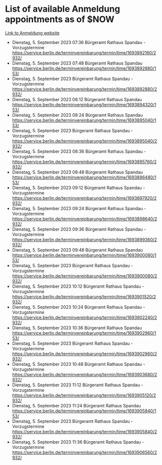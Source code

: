 # List of available Anmeldung appointments as of $NOW
[Link to Anmeldung website](https://service.berlin.de/terminvereinbarung/termin/tag.php?termin=1&anliegen[]=120686&dienstleisterlist=122210,122217,327316,122219,327312,122227,327314,122231,327346,122243,327348,122254,122252,329742,122260,329745,122262,329748,122271,327278,122273,327274,122277,327276,330436,122280,327294,122282,327290,122284,327292,122291,327270,122285,327266,122286,327264,122296,327268,150230,329760,122297,327286,122294,327284,122312,329763,122314,329775,122304,327330,122311,327334,122309,327332,317869,122281,327352,122279,329772,122283,122276,327324,122274,327326,122267,329766,122246,327318,122251,327320,122257,327322,122208,327298,122226,327300&herkunft=http%3A%2F%2Fservice.berlin.de%2Fdienstleistung%2F120686%2F)
- Dienstag, 5. September 2023 07:36 Bürgeramt Rathaus Spandau - Vorzugstermine https://service.berlin.de/terminvereinbarung/termin/time/1693892160/2932/
- Dienstag, 5. September 2023 07:48 Bürgeramt Rathaus Spandau https://service.berlin.de/terminvereinbarung/termin/time/1693892880/153/
- Dienstag, 5. September 2023  Bürgeramt Rathaus Spandau - Vorzugstermine https://service.berlin.de/terminvereinbarung/termin/time/1693892880/2932/
- Dienstag, 5. September 2023 08:12 Bürgeramt Rathaus Spandau https://service.berlin.de/terminvereinbarung/termin/time/1693894320/153/
- Dienstag, 5. September 2023 08:24 Bürgeramt Rathaus Spandau https://service.berlin.de/terminvereinbarung/termin/time/1693895040/153/
- Dienstag, 5. September 2023  Bürgeramt Rathaus Spandau - Vorzugstermine https://service.berlin.de/terminvereinbarung/termin/time/1693895040/2932/
- Dienstag, 5. September 2023 08:36 Bürgeramt Rathaus Spandau - Vorzugstermine https://service.berlin.de/terminvereinbarung/termin/time/1693895760/2932/
- Dienstag, 5. September 2023 08:48 Bürgeramt Rathaus Spandau https://service.berlin.de/terminvereinbarung/termin/time/1693896480/153/
- Dienstag, 5. September 2023 09:12 Bürgeramt Rathaus Spandau - Vorzugstermine https://service.berlin.de/terminvereinbarung/termin/time/1693897920/2932/
- Dienstag, 5. September 2023 09:24 Bürgeramt Rathaus Spandau - Vorzugstermine https://service.berlin.de/terminvereinbarung/termin/time/1693898640/2932/
- Dienstag, 5. September 2023 09:36 Bürgeramt Rathaus Spandau - Vorzugstermine https://service.berlin.de/terminvereinbarung/termin/time/1693899360/2932/
- Dienstag, 5. September 2023 09:48 Bürgeramt Rathaus Spandau https://service.berlin.de/terminvereinbarung/termin/time/1693900080/153/
- Dienstag, 5. September 2023  Bürgeramt Rathaus Spandau - Vorzugstermine https://service.berlin.de/terminvereinbarung/termin/time/1693900080/2932/
- Dienstag, 5. September 2023 10:12 Bürgeramt Rathaus Spandau - Vorzugstermine https://service.berlin.de/terminvereinbarung/termin/time/1693901520/2932/
- Dienstag, 5. September 2023 10:24 Bürgeramt Rathaus Spandau - Vorzugstermine https://service.berlin.de/terminvereinbarung/termin/time/1693902240/2932/
- Dienstag, 5. September 2023 10:36 Bürgeramt Rathaus Spandau https://service.berlin.de/terminvereinbarung/termin/time/1693902960/153/
- Dienstag, 5. September 2023  Bürgeramt Rathaus Spandau - Vorzugstermine https://service.berlin.de/terminvereinbarung/termin/time/1693902960/2932/
- Dienstag, 5. September 2023 10:48 Bürgeramt Rathaus Spandau - Vorzugstermine https://service.berlin.de/terminvereinbarung/termin/time/1693903680/2932/
- Dienstag, 5. September 2023 11:12 Bürgeramt Rathaus Spandau - Vorzugstermine https://service.berlin.de/terminvereinbarung/termin/time/1693905120/2932/
- Dienstag, 5. September 2023 11:24 Bürgeramt Rathaus Spandau https://service.berlin.de/terminvereinbarung/termin/time/1693905840/153/
- Dienstag, 5. September 2023  Bürgeramt Rathaus Spandau - Vorzugstermine https://service.berlin.de/terminvereinbarung/termin/time/1693905840/2932/
- Dienstag, 5. September 2023 11:36 Bürgeramt Rathaus Spandau - Vorzugstermine https://service.berlin.de/terminvereinbarung/termin/time/1693906560/2932/
